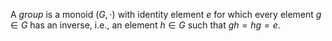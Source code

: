 A *group* is a monoid $(G, \cdot)$ with identity element $e$ for which every element $g \in G$ has an inverse, i.e., an element $h \in G$ such that $gh = hg = e$.
